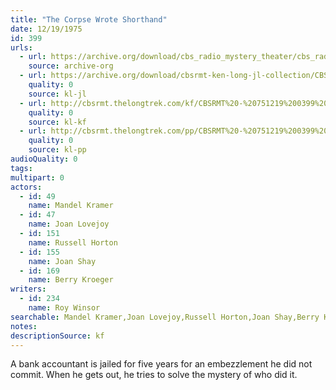 ```yaml
---
title: "The Corpse Wrote Shorthand"
date: 12/19/1975
id: 399
urls: 
  - url: https://archive.org/download/cbs_radio_mystery_theater/cbs_radio_mystery_theater-0351-0400.zip/cbs_radio_mystery_theater-0351-0400%2Fcbsrmt_0399_the_corpse_wrote_shorthand.mp3
    source: archive-org
  - url: https://archive.org/download/cbsrmt-ken-long-jl-collection/CBSRMT - 751219 0399 The Corpse Wrote Shorthand_jl.mp3
    quality: 0
    source: kl-jl
  - url: http://cbsrmt.thelongtrek.com/kf/CBSRMT%20-%20751219%200399%20The%20Corpse%20Wrote%20Shorthand_kf.mp3
    quality: 0
    source: kl-kf
  - url: http://cbsrmt.thelongtrek.com/pp/CBSRMT%20-%20751219%200399%20The%20Corpse%20Wrote%20Shorthand_pp.mp3
    quality: 0
    source: kl-pp
audioQuality: 0
tags: 
multipart: 0
actors:  
  - id: 49
    name: Mandel Kramer  
  - id: 47
    name: Joan Lovejoy  
  - id: 151
    name: Russell Horton  
  - id: 155
    name: Joan Shay  
  - id: 169
    name: Berry Kroeger
writers:  
  - id: 234
    name: Roy Winsor
searchable: Mandel Kramer,Joan Lovejoy,Russell Horton,Joan Shay,Berry Kroeger Roy Winsor
notes: 
descriptionSource: kf
---
```

A bank accountant is jailed for five years for an embezzlement he did not commit. When he gets out, he tries to solve the mystery of who did it.